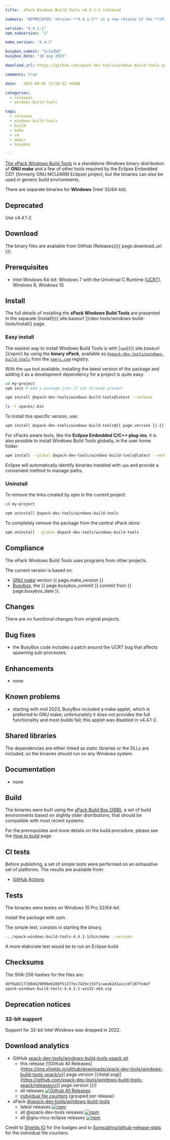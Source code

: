 ```yaml
---
title:  xPack Windows Build Tools v4.4.1-1 released

summary: "DEPRECATED: Version **4.4.1-1** is a new release of the **xPack Windows Build Tools** package, following the make release."

version: "4.4.1-1"
npm_subversion: "1"

make_version: "4.4.1"

busybox_commit: "5c1a3b0"
busybox_date: "18 aug 2023"

download_url: https://github.com/xpack-dev-tools/windows-build-tools-xpack/releases/tag/v4.4.1-1/

comments: true

date:   2023-09-05 13:50:52 +0300

categories:
  - releases
  - windows-build-tools

tags:
  - releases
  - windows-build-tools
  - build
  - make
  - rm
  - mkdir
  - busybox

---
```


[The xPack Windows Build Tools](https://xpack.github.io/windows-build-tools/)
is a standalone Windows binary distribution of
**GNU make** and a few of other tools required by the Eclipse Embedded CDT
(formerly GNU MCU/ARM Eclipse) project, but the binaries can also be used in
generic build environments.

There are separate binaries for **Windows** (Intel 32/64-bit).

## Deprecated

Use v4.4.1-2.

## Download

The binary files are available from GitHub [Releases]({{ page.download_url }}).

## Prerequisites

- Intel Windows 64-bit: Windows 7 with the Universal C Runtime
  ([UCRT](https://support.microsoft.com/en-us/topic/update-for-universal-c-runtime-in-windows-c0514201-7fe6-95a3-b0a5-287930f3560c)),
  Windows 8, Windows 10

## Install

The full details of installing the **xPack Windows Build Tools**
are presented in the separate
[Install]({{ site.baseurl }}/dev-tools/windows-build-tools/install/) page.

### Easy install

The easiest way to install Windows Build Tools is with
[`xpm`]({{ site.baseurl }}/xpm/)
by using the **binary xPack**, available as
[`@xpack-dev-tools/windows-build-tools`](https://www.npmjs.com/package/@xpack-dev-tools/windows-build-tools)
from the [`npmjs.com`](https://www.npmjs.com) registry.

With the `xpm` tool available, installing
the latest version of the package and adding it as
a development dependency for a project is quite easy:

```sh
cd my-project
xpm init # Add a package.json if not already present

xpm install @xpack-dev-tools/windows-build-tools@latest --verbose

ls -l xpacks/.bin
```

To install this specific version, use:

```sh
xpm install @xpack-dev-tools/windows-build-tools@{{ page.version }}.{{ page.npm_subversion }} --verbose
```

For xPacks aware tools, like the **Eclipse Embedded C/C++ plug-ins**,
it is also possible to install Windows Build Tools globally, in the user home folder.

```sh
xpm install --global @xpack-dev-tools/windows-build-tools@latest --verbose
```

Eclipse will automatically
identify binaries installed with
`xpm` and provide a convenient method to manage paths.

### Uninstall

To remove the links created by xpm in the current project:

```sh
cd my-project

xpm uninstall @xpack-dev-tools/windows-build-tools
```

To completely remove the package from the central xPack store:

```sh
xpm uninstall --global @xpack-dev-tools/windows-build-tools
```

## Compliance

The xPack Windows Build Tools uses programs from other projects.

The current version is based on:

- [GNU make](https://ftpmirror.gnu.org/make/) version {{ page.make_version }}
- [Busybox](https://github.com/rmyorston/busybox-w32), the {{ page.busybox_commit }}
commit from {{ page.busybox_date }}.

## Changes

There are no functional changes from original projects.

## Bug fixes

- the BusyBox code includes a patch around the UCRT bug that affects spawning
  sub-processes.

## Enhancements

- none

## Known problems

- starting with mid 2023, BusyBox included a make applet, which is preferred
  to GNU make; unfortunately it does not provides the full functionality
  and most builds fail; this applet was disabled in v4.4.1-2.

## Shared libraries

The dependencies are either linked as static libraries or the
DLLs are included, so the binaries should run on any Windows system.

## Documentation

- none

## Build

The binaries were built using the
[xPack Build Box (XBB)](https://xpack.github.io/xbb/), a set
of build environments based on slightly older distributions, that should be
compatible with most recent systems.

For the prerequisites and more details on the build procedure, please see the
[How to build](https://github.com/xpack-dev-tools/windows-build-tools-xpack/blob/xpack/README-BUILD.md) page.

## CI tests

Before publishing, a set of simple tests were performed on an exhaustive
set of platforms. The results are available from:

- [GitHub Actions](https://github.com/xpack-dev-tools/windows-build-tools-xpack/actions/)

## Tests

The binaries were testes on Windows 10 Pro 32/64-bit.

Install the package with xpm.

The simple test, consists in starting the binary.

```sh
.../xpack-windows-build-tools-4.4.1-1/bin/make --version
```

A more elaborate test would be to run an Eclipse build.

## Checksums

The SHA-256 hashes for the files are:

```txt
ddf6a02177d0d429099e6108f51377ec7429c155f1caea62d1acccbf107fe4ef
xpack-windows-build-tools-4.4.1-1-win32-x64.zip

```

## Deprecation notices

### 32-bit support

Support for 32-bit Intel Windows was dropped in 2022.

## Download analytics

- GitHub [xpack-dev-tools/windows-build-tools-xpack.git](https://github.com/xpack-dev-tools/windows-build-tools-xpack/)
  - this release [![Github All Releases](https://img.shields.io/github/downloads/xpack-dev-tools/windows-build-tools-xpack/v{{ page.version }}/total.svg)](https://github.com/xpack-dev-tools/windows-build-tools-xpack/releases/v{{ page.version }}/)
  - all releases [![Github All Releases](https://img.shields.io/github/downloads/xpack-dev-tools/windows-build-tools-xpack/total.svg)](https://github.com/xpack-dev-tools/windows-build-tools-xpack/releases/)
  - [individual file counters](https://somsubhra.github.io/github-release-stats/?username=xpack-dev-tools&repository=windows-build-tools-xpack) (grouped per release)
- xPack [@xpack-dev-tools/windows-build-tools](https://github.com/xpack-dev-tools/windows-build-tools-xpack/)
  - latest releases [![npm](https://img.shields.io/npm/dw/@xpack-dev-tools/windows-build-tools.svg)](https://www.npmjs.com/package/@xpack-dev-tools/windows-build-tools/)
  - all @xpack-dev-tools releases [![npm](https://img.shields.io/npm/dt/@xpack-dev-tools/windows-build-tools.svg)](https://www.npmjs.com/package/@xpack-dev-tools/windows-build-tools/)
  - all @gnu-mcu-eclipse releases [![npm](https://img.shields.io/npm/dt/@gnu-mcu-eclipse/windows-build-tools.svg)](https://www.npmjs.com/package/@gnu-mcu-eclipse/windows-build-tools/)

Credit to [Shields IO](https://shields.io) for the badges and to
[Somsubhra/github-release-stats](https://github.com/Somsubhra/github-release-stats)
for the individual file counters.

